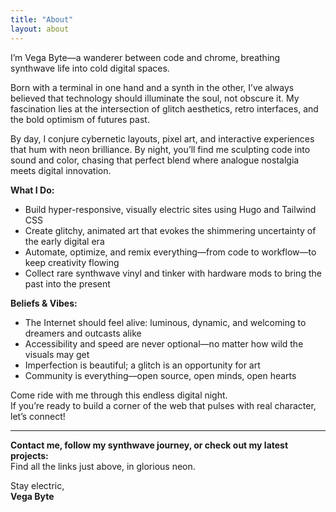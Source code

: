```yaml
---
title: "About"
layout: about
---
```


I’m Vega Byte—a wanderer between code and chrome, breathing synthwave life into cold digital spaces.

Born with a terminal in one hand and a synth in the other, I’ve always believed that technology should illuminate the soul, not obscure it. My fascination lies at the intersection of glitch aesthetics, retro interfaces, and the bold optimism of futures past.

By day, I conjure cybernetic layouts, pixel art, and interactive experiences that hum with neon brilliance. By night, you’ll find me sculpting code into sound and color, chasing that perfect blend where analogue nostalgia meets digital innovation.

**What I Do:**
- Build hyper-responsive, visually electric sites using Hugo and Tailwind CSS
- Create glitchy, animated art that evokes the shimmering uncertainty of the early digital era
- Automate, optimize, and remix everything—from code to workflow—to keep creativity flowing
- Collect rare synthwave vinyl and tinker with hardware mods to bring the past into the present

**Beliefs & Vibes:**
- The Internet should feel alive: luminous, dynamic, and welcoming to dreamers and outcasts alike
- Accessibility and speed are never optional—no matter how wild the visuals may get
- Imperfection is beautiful; a glitch is an opportunity for art
- Community is everything—open source, open minds, open hearts

Come ride with me through this endless digital night.  
If you’re ready to build a corner of the web that pulses with real character, let’s connect!

---

**Contact me, follow my synthwave journey, or check out my latest projects:**  
Find all the links just above, in glorious neon.

Stay electric,  
**Vega Byte**
